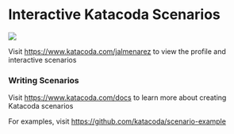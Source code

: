 # Interactive Katacoda Scenarios

[![](http://shields.katacoda.com/katacoda/jalmenarez/count.svg)](https://www.katacoda.com/jalmenarez "Get your profile on Katacoda.com")

Visit https://www.katacoda.com/jalmenarez to view the profile and interactive scenarios

### Writing Scenarios
Visit https://www.katacoda.com/docs to learn more about creating Katacoda scenarios

For examples, visit https://github.com/katacoda/scenario-example
